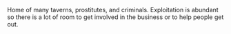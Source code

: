 Home of many taverns, prostitutes, and criminals. Exploitation is abundant so there is a lot of room to get involved in the business or to help people get out.